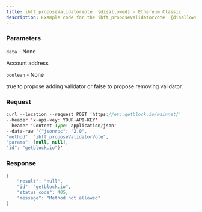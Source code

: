 ```yaml
---
title: ibft_proposeValidatorVote  {disallowed} - Ethereum Classic
description: Example code for the ibft_proposeValidatorVote  {disallowed} json-rpc method. Сomplete guide on how to use ibft_proposeValidatorVote  {disallowed} json-rpc in GetBlock.io Web3 documentation.
---
```


### Parameters


`data` - None

Account address

`boolean` - None

true to propose adding validator or false to propose removing validator.

### Request

``` java
curl --location --request POST 'https://etc.getblock.io/mainnet/' 
--header 'x-api-key: YOUR-API-KEY' 
--header 'Content-Type: application/json' 
--data-raw '{"jsonrpc": "2.0",
"method": "ibft_proposeValidatorVote",
"params": [null, null],
"id": "getblock.io"}'
```

###  Response

``` java
{
    "result": "null",
    "id": "getblock.io",
    "status_code": 405,
    "message": "Method not allowed"
}
```

